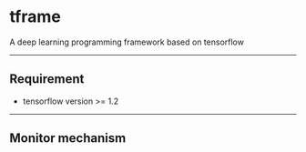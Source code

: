 # tframe
A deep learning programming framework based on tensorflow

---
## Requirement
* tensorflow version >= 1.2

---
## Monitor mechanism

